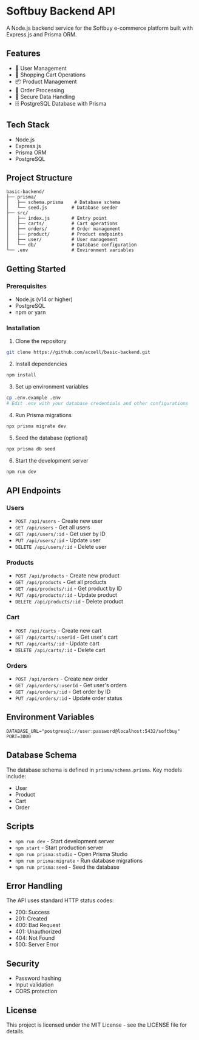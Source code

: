 # Softbuy Backend API

A Node.js backend service for the Softbuy e-commerce platform built with Express.js and Prisma ORM.

## Features

- 👤 User Management
- 🛒 Shopping Cart Operations
- 📦 Product Management
- 📝 Order Processing
- 🔐 Secure Data Handling
- 🗄️ PostgreSQL Database with Prisma

## Tech Stack

- Node.js
- Express.js
- Prisma ORM
- PostgreSQL

## Project Structure

```
basic-backend/
├── prisma/
│   ├── schema.prisma    # Database schema
│   └── seed.js         # Database seeder
├── src/
│   ├── index.js        # Entry point
│   ├── carts/          # Cart operations
│   ├── orders/         # Order management
│   ├── product/        # Product endpoints
│   ├── user/           # User management
│   └── db/             # Database configuration
└── .env                # Environment variables
```

## Getting Started

### Prerequisites

- Node.js (v14 or higher)
- PostgreSQL
- npm or yarn

### Installation

1. Clone the repository
```bash
git clone https://github.com/acxell/basic-backend.git
```

2. Install dependencies
```bash
npm install
```

3. Set up environment variables
```bash
cp .env.example .env
# Edit .env with your database credentials and other configurations
```

4. Run Prisma migrations
```bash
npx prisma migrate dev
```

5. Seed the database (optional)
```bash
npx prisma db seed
```

6. Start the development server
```bash
npm run dev
```

## API Endpoints

### Users
- `POST /api/users` - Create new user
- `GET /api/users` - Get all users
- `GET /api/users/:id` - Get user by ID
- `PUT /api/users/:id` - Update user
- `DELETE /api/users/:id` - Delete user

### Products
- `POST /api/products` - Create new product
- `GET /api/products` - Get all products
- `GET /api/products/:id` - Get product by ID
- `PUT /api/products/:id` - Update product
- `DELETE /api/products/:id` - Delete product

### Cart
- `POST /api/carts` - Create new cart
- `GET /api/carts/:userId` - Get user's cart
- `PUT /api/carts/:id` - Update cart
- `DELETE /api/carts/:id` - Delete cart

### Orders
- `POST /api/orders` - Create new order
- `GET /api/orders/:userId` - Get user's orders
- `GET /api/orders/:id` - Get order by ID
- `PUT /api/orders/:id` - Update order status

## Environment Variables

```env
DATABASE_URL="postgresql://user:password@localhost:5432/softbuy"
PORT=3000
```

## Database Schema

The database schema is defined in `prisma/schema.prisma`. Key models include:
- User
- Product
- Cart
- Order

## Scripts

- `npm run dev` - Start development server
- `npm start` - Start production server
- `npm run prisma:studio` - Open Prisma Studio
- `npm run prisma:migrate` - Run database migrations
- `npm run prisma:seed` - Seed the database

## Error Handling

The API uses standard HTTP status codes:
- 200: Success
- 201: Created
- 400: Bad Request
- 401: Unauthorized
- 404: Not Found
- 500: Server Error

## Security

- Password hashing
- Input validation
- CORS protection

## License

This project is licensed under the MIT License - see the LICENSE file for details.